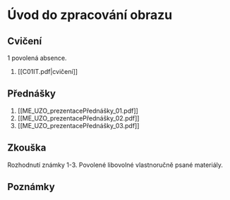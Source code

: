 # Úvod do zpracování obrazu

## Cvičení
1 povolená absence.

1. [[C01IT.pdf|cvičení]]

## Přednášky
1. [[ME_UZO_prezentacePřednášky_01.pdf]]
2. [[ME_UZO_prezentacePřednášky_02.pdf]]
3. [[ME_UZO_prezentacePřednášky_03.pdf]]

## Zkouška
Rozhodnutí známky 1-3.
Povolené libovolné vlastnoručně psané materiály.

## Poznámky

